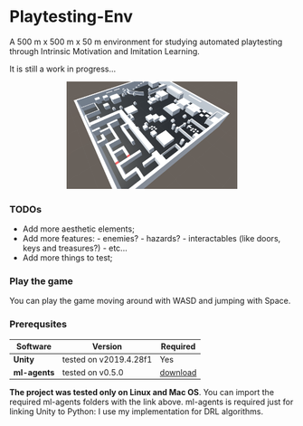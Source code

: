 # Playtesting-Env

A 500 m x 500 m x 50 m  environment for studying automated playtesting through Intrinsic
Motivation and Imitation Learning.

It is still a work in progress...

<p align="center">
<img  src="imgs/screenshot.png" width="60%" height="60%"/>
</p>

### TODOs

* Add more aesthetic elements;
* Add more features:
        - enemies?
        - hazards?
        - interactables (like doors, keys and treasures?)
        - etc...
* Add more things to test;

### Play the game

You can play the game moving around with 
WASD and jumping with Space. 

### Prerequsites
| Software                                                 | Version         | Required |
| ---------------------------------------------------------|-----------------| ---------|
| **Unity** | tested on v2019.4.28f1 | Yes |
| **ml-agents** | tested on v0.5.0| [download](https://drive.google.com/file/d/18_vvUN9_IPK7_guBRnL91tGzzFR5_V6N/view?usp=sharing) |

**The project was tested only on Linux and Mac OS**.
You can import the required ml-agents folders with the link above.
ml-agents is required just for linking Unity to Python: I use my implementation for DRL algorithms.
    


